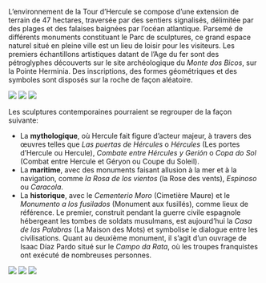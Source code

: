 L’environnement de la Tour d’Hercule se compose d’une extension de terrain de 47 hectares, traversée par des sentiers signalisés, délimitée par des plages et des falaises baignées par l’océan atlantique. Parsemé de différents monuments constituant le Parc de sculptures, ce grand espace naturel situé en pleine ville est un lieu de loisir pour les visiteurs. Les premiers échantillons artistiques datant de l’Age du fer sont des pétroglyphes découverts sur le site archéologique du *Monte dos Bicos*, sur la Pointe Herminia. Des inscriptions, des formes géométriques et des symboles sont disposés sur la roche de façon aléatoire.

<div class="photoset-grid" data-layout="3">
<a href="http://ciav.s3.amazonaws.com/img/_DSC3556.jpg" class="fresco" data-fresco-group="article" data-fresco-caption=""><img src="http://ciav.s3.amazonaws.com/img/_DSC3556.jpg"></a>
<a href="http://ciav.s3.amazonaws.com/img/_DSC3935.jpg" class="fresco" data-fresco-group="article" data-fresco-caption=""><img src="http://ciav.s3.amazonaws.com/img/_DSC3935.jpg"></a>
<a href="http://ciav.s3.amazonaws.com/img/_DSC3622.jpg" class="fresco" data-fresco-group="article" data-fresco-caption=""><img src="http://ciav.s3.amazonaws.com/img/_DSC3622.jpg"></a>
</div> 

Les sculptures contemporaines pourraient se regrouper de la façon suivante:

* La **mythologique**, où Hercule fait figure d’acteur majeur, à travers des œuvres telles que *Las puertas de Hércules* o *Hércules* (Les portes d’Hercule ou Hercule), *Combate entre Hércules y Gerión* o *Copa do Sol* (Combat entre Hercule et Géryon ou Coupe du Soleil).
* La **maritime**, avec des monuments faisant allusion à la mer et à la navigation, comme *la Rosa de los vientos* (la Rose des vents), *Espinoso* ou *Caracola*.
* La **historique**, avec le *Cementerio Moro* (Cimetière Maure) et le *Monumento a los fusilados* (Monument aux fusillés), comme lieux de référence. Le premier, construit pendant la guerre civile espagnole hébergeant les tombes de soldats musulmans, est aujourd’hui la *Casa de las Palabras* (La Maison des Mots) et symbolise le dialogue entre les civilisations. Quant au deuxième monument, il s’agit d’un ouvrage de Isaac Díaz Pardo situé sur le *Campo da Rata*, où les troupes franquistes ont exécuté de nombreuses personnes.

<div class="photoset-grid" data-layout="3">
<a href="http://ciav.s3.amazonaws.com/img/aerial-view.jpg" class="fresco" data-fresco-group="article" data-fresco-caption=""><img src="http://ciav.s3.amazonaws.com/img/aerial-view.jpg"></a>
<a href="http://ciav.s3.amazonaws.com/img/postales-2655M.jpg" class="fresco" data-fresco-group="article" data-fresco-caption=""><img src="http://ciav.s3.amazonaws.com/img/postales-2655M.jpg"></a>
<a href="http://ciav.s3.amazonaws.com/img/_DSC3276-2.jpg" class="fresco" data-fresco-group="article" data-fresco-caption=""><img src="http://ciav.s3.amazonaws.com/img/_DSC3276-2.jpg"></a>
</div>